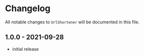 # Changelog

All notable changes to `UrlShortener` will be documented in this file.

## 1.0.0 - 2021-09-28

- initial release
